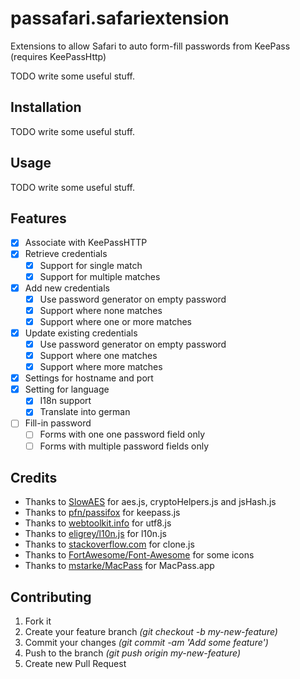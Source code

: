 # passafari.safariextension

Extensions to allow Safari to auto form-fill passwords from KeePass (requires KeePassHttp)

TODO write some useful stuff.

## Installation

TODO write some useful stuff.

## Usage

TODO write some useful stuff.

## Features

- [X] Associate with KeePassHTTP
- [X] Retrieve credentials
  - [X] Support for single match
  - [X] Support for multiple matches
- [X] Add new credentials
  - [X] Use password generator on empty password
  - [X] Support where none matches
  - [X] Support where one or more matches
- [X] Update existing credentials
  - [X] Use password generator on empty password
  - [X] Support where one matches
  - [X] Support where more matches
- [X] Settings for hostname and port
- [X] Setting for language
  - [X] I18n support
  - [X] Translate into german
- [ ] Fill-in password
  - [ ] Forms with one one password field only
  - [ ] Forms with multiple password fields only

## Credits

- Thanks to [SlowAES](https://code.google.com/p/slowaes/) for aes.js, cryptoHelpers.js and jsHash.js
- Thanks to [pfn/passifox](https://github.com/pfn/passifox/) for keepass.js
- Thanks to [webtoolkit.info](http://www.webtoolkit.info/javascript-utf8.html) for utf8.js
- Thanks to [eligrey/l10n.js](https://github.com/eligrey/l10n.js) for l10n.js
- Thanks to [stackoverflow.com](http://stackoverflow.com/a/728694/888294) for clone.js
- Thanks to [FortAwesome/Font-Awesome](https://github.com/FortAwesome/Font-Awesome) for some icons
- Thanks to [mstarke/MacPass](https://github.com/mstarke/MacPass) for MacPass.app

## Contributing

1. Fork it
2. Create your feature branch _(git checkout -b my-new-feature)_
3. Commit your changes _(git commit -am 'Add some feature')_
4. Push to the branch _(git push origin my-new-feature)_
5. Create new Pull Request
